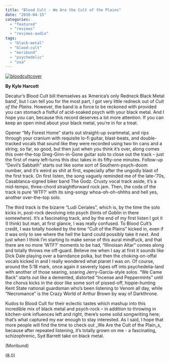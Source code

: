 ```yaml
---
title: "Blood Cult - We Are the Cult of the Plains"
date: "2010-04-15"
categories: 
  - "featured"
  - "reviews"
  - "reviews-audio"
tags: 
  - "black-metal"
  - "blood-cult"
  - "moribund"
  - "psychedelic"
  - "usa"
---
```


[![bloodcultcover](http://www.hellbound.ca/wp-content/uploads/2010/04/bloodcultcover-300x300.jpg "bloodcultcover")](http://www.hellbound.ca/wp-content/uploads/2010/04/bloodcultcover.jpg)

**By Kyle Harcott**

Decatur’s Blood Cult bill themselves as ‘America’s only Redneck Black Metal band’, but I can tell you for the most part, I got very little redneck out of _Cult of the Plains_. However, the band is a force to be reckoned with provided you can stomach a fistful of acid-soaked psych with your black metal. And I hope you can, because this record deserves a lot more attention. If you can keep an open mind about your black metal, you’re in for a treat.

Opener “My Forest Home” starts out straight-up svartmetal, and rips through your cranium with requisite lo-fi guitar, blast-beats, and double-tracked vocals that sound like they were recorded using two tin cans and a string; so far, so good, but then just when you think it’s over, along comes this over-the-top Greg-Ginn-in-Gone guitar solo to close out the track – just the first of many left-turns this disc takes in its fifty-one minutes. Follow-up “Devil’s Sabbath” starts out like some sort of Southern-psych-doom number, and it’s weird as shit at first, especially after the ungodly blast of the first track. On first listen, the song vaguely reminded me of the late-‘70s, Casablanca-signed biker band The Godz. Crusty vocal track aside, it’s a mid-tempo, three-chord straightforward rock jam. Then, the coda of the track is pure ‘WTF?’ with its sing-songy whoa-oh-oh-ohhhs and hell yes, another over-the–top solo.

The third track is the bizarre “Ludi Ceriales”, which is, by the time the solo kicks in, post-rock devolving into psych (hints of Goblin in there somewhere). It’s a fascinating track, and by the end of my first listen I got it (I think) but man, at first glance, I was really confused. To Blood Cult’s credit, I was totally hooked by the time “Cult of the Plains” kicked in, even if it was only to see where the hell the band could possibly take it next. And just when I think I’m starting to make sense of this aural mindfuck, and that there are no more ‘WTF?’ moments to be had, “Illinoisan Altar” comes along and totally throws me off-guard. Believe me when I say at first it sounds like Dick Dale playing over a barndance polka, but then the choking-on-offal vocals kicked in and I really wondered what planet I was on. Of course, around the 5:18 mark, once again it severely lopes off into psychedelia-land with another of those searing, soaring Jerry-Garcia-style solos. “We Came Back” starts out like a demented, distorted “Incense and Peppermints” until the chorus kicks in the door like some sort of pissed-off, hippie-hunting Kent State national guardsman who’s been listening to Venom all day, while “Necromance” is the Crazy World of Arthur Brown by way of Darkthrone.

Kudos to Blood Cult for their eclectic tastes which mashup into this incredible mix of black metal and psych-rock – in addition to throwing in kitchen-sink influences left and right, there’s some solid songwriting here; that’s what captured my ear enough to stay interested. As I said, I hope that more people will find the time to check out _We Are the Cult of the Plain_s, because after repeated listening, it’s totally grown on me - a fascinating, schizophrenic, Syd Barrett take on black metal.

(Moribund)

(8.0)
